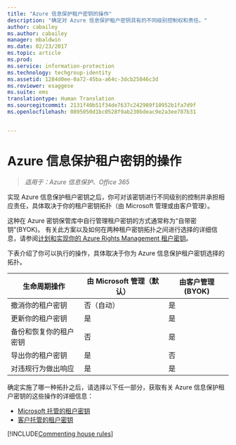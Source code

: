```yaml
---
title: "Azure 信息保护租户密钥的操作"
description: "确定对 Azure 信息保护租户密钥具有的不同级别控制权和责任。"
author: cabailey
ms.author: cabailey
manager: mbaldwin
ms.date: 02/23/2017
ms.topic: article
ms.prod: 
ms.service: information-protection
ms.technology: techgroup-identity
ms.assetid: 1284d0ee-0a72-45ba-a64c-3dcb25846c3d
ms.reviewer: esaggese
ms.suite: ems
translationtype: Human Translation
ms.sourcegitcommit: 2131f40b51f34de7637c242909f10952b1fa7d9f
ms.openlocfilehash: 0895050d1bc0528f9ab230bdeac9e2a3ee787b31


---
```


# <a name="operations-for-your-azure-information-protection-tenant-key"></a>Azure 信息保护租户密钥的操作

>*适用于：Azure 信息保护、Office 365*

实现 Azure 信息保护租户密钥之后，你可对该密钥进行不同级别的控制并承担相应责任，具体取决于你的租户密钥拓扑（由 Microsoft 管理或由客户管理）。

这种在 Azure 密钥保管库中自行管理租户密钥的方式通常称为“自带密钥”(BYOK)。 有关此方案以及如何在两种租户密钥拓扑之间进行选择的详细信息，请参阅[计划和实现你的 Azure Rights Management 租户密钥](../plan-design/plan-implement-tenant-key.md)。

下表介绍了你可以执行的操作，具体取决于你为 Azure 信息保护租户密钥选择的拓扑。

|生命周期操作|由 Microsoft 管理（默认）|由客户管理 (BYOK)|
|-----------------------|-------------------------------|---------------------------|
|撤消你的租户密钥|否（自动）|是|
|更新你的租户密钥|是|是|
|备份和恢复你的租户密钥|否|是|
|导出你的租户密钥|是|否|
|对违规行为做出响应|是|是|

确定实施了哪一种拓扑之后，请选择以下任一部分，获取有关 Azure 信息保护租户密钥的这些操作的详细信息：


- [Microsoft 托管的租户密钥](operations-microsoft-managed-tenant-key.md)
- [客户托管的租户密钥](operations-customer-managed-tenant-key.md)

[!INCLUDE[Commenting house rules](../includes/houserules.md)]



<!--HONumber=Feb17_HO4-->


